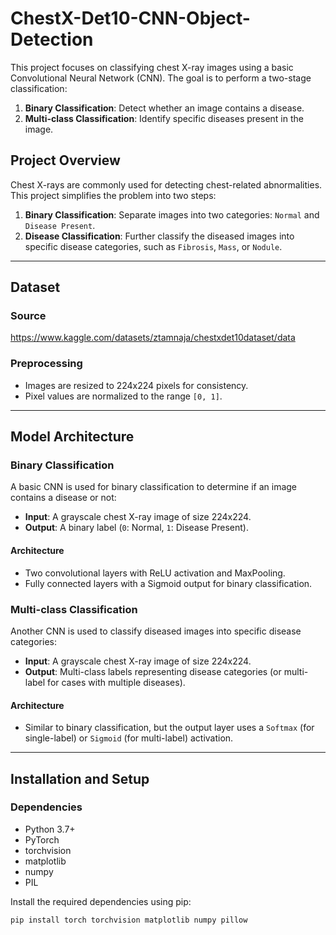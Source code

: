 # ChestX-Det10-CNN-Object-Detection

This project focuses on classifying chest X-ray images using a basic Convolutional Neural Network (CNN). The goal is to perform a two-stage classification:
1. **Binary Classification**: Detect whether an image contains a disease.
2. **Multi-class Classification**: Identify specific diseases present in the image.

## Project Overview

Chest X-rays are commonly used for detecting chest-related abnormalities. This project simplifies the problem into two steps:
1. **Binary Classification**: Separate images into two categories: `Normal` and `Disease Present`.
2. **Disease Classification**: Further classify the diseased images into specific disease categories, such as `Fibrosis`, `Mass`, or `Nodule`.

---

## Dataset

### **Source**
https://www.kaggle.com/datasets/ztamnaja/chestxdet10dataset/data

### **Preprocessing**
- Images are resized to 224x224 pixels for consistency.
- Pixel values are normalized to the range `[0, 1]`.

---

## Model Architecture

### **Binary Classification**
A basic CNN is used for binary classification to determine if an image contains a disease or not:
- **Input**: A grayscale chest X-ray image of size 224x224.
- **Output**: A binary label (`0`: Normal, `1`: Disease Present).

#### **Architecture**
- Two convolutional layers with ReLU activation and MaxPooling.
- Fully connected layers with a Sigmoid output for binary classification.

### **Multi-class Classification**
Another CNN is used to classify diseased images into specific disease categories:
- **Input**: A grayscale chest X-ray image of size 224x224.
- **Output**: Multi-class labels representing disease categories (or multi-label for cases with multiple diseases).

#### **Architecture**
- Similar to binary classification, but the output layer uses a `Softmax` (for single-label) or `Sigmoid` (for multi-label) activation.

---

## Installation and Setup

### **Dependencies**
- Python 3.7+
- PyTorch
- torchvision
- matplotlib
- numpy
- PIL

Install the required dependencies using pip:
```bash
pip install torch torchvision matplotlib numpy pillow

